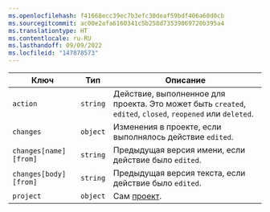 ```yaml
---
ms.openlocfilehash: f41668ecc39ec7b3efc30deaf59bdf406a60d0cb
ms.sourcegitcommit: ac00e2afa6160341c5b258d73539869720b395a4
ms.translationtype: HT
ms.contentlocale: ru-RU
ms.lasthandoff: 09/09/2022
ms.locfileid: "147878573"
---
```

Ключ | Тип | Описание
----|------|-------------
`action`|`string` | Действие, выполненное для проекта. Это может быть `created`, `edited`, `closed`, `reopened` или `deleted`.
`changes`|`object` | Изменения в проекте, если выполнялось действие `edited`.
`changes[name][from]` |`string` | Предыдущая версия имени, если действие было `edited`.
`changes[body][from]` |`string` | Предыдущая версия текста, если действие было `edited`.
`project`|`object` | Сам [проект](/rest/reference/projects).

